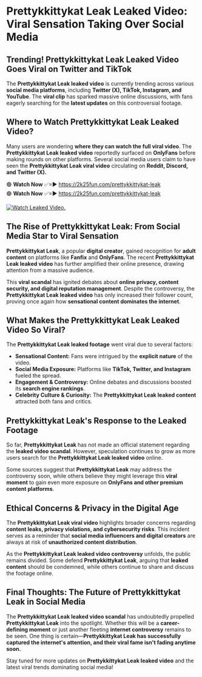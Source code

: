# Prettykkittykat Leak Leaked Video: Viral Sensation Taking Over Social Media

## **Trending! Prettykkittykat Leak Leaked Video Goes Viral on Twitter and TikTok**
The **Prettykkittykat Leak leaked video** is currently trending across various **social media platforms**, including **Twitter (X), TikTok, Instagram, and YouTube**. The **viral clip** has sparked massive online discussions, with fans eagerly searching for the **latest updates** on this controversial footage.

## **Where to Watch Prettykkittykat Leak Leaked Video?**
Many users are wondering **where they can watch the full viral video**. The **Prettykkittykat Leak leaked video** reportedly surfaced on **OnlyFans** before making rounds on other platforms. Several social media users claim to have seen the **Prettykkittykat Leak viral video** circulating on **Reddit, Discord, and Twitter (X).**

🟢 **Watch Now** ✅=► https://2k25fun.com/prettykkittykat-leak  
🟢 **Watch Now** ✅=► https://2k25fun.com/prettykkittykat-leak  

[![Watch Leaked Video.](https://miro.medium.com/v2/resize:fit:828/format:webp/1*cilzJN44JGOrTw9NJCrNHA.gif "Watch Leaked Video")](https://2k25fun.com/prettykkittykat-leak)

## **The Rise of Prettykkittykat Leak: From Social Media Star to Viral Sensation**
**Prettykkittykat Leak**, a popular **digital creator**, gained recognition for **adult content** on platforms like **Fanfix** and **OnlyFans**. The recent **Prettykkittykat Leak leaked video** has further amplified their online presence, drawing attention from a massive audience.

This **viral scandal** has ignited debates about **online privacy, content security, and digital reputation management**. Despite the controversy, the **Prettykkittykat Leak leaked video** has only increased their follower count, proving once again how **sensational content dominates the internet**.

## **What Makes the Prettykkittykat Leak Leaked Video So Viral?**
The **Prettykkittykat Leak leaked footage** went viral due to several factors:
- **Sensational Content:** Fans were intrigued by the **explicit nature** of the video.
- **Social Media Exposure:** Platforms like **TikTok, Twitter, and Instagram** fueled the spread.
- **Engagement & Controversy:** Online debates and discussions boosted its **search engine rankings**.
- **Celebrity Culture & Curiosity:** The **Prettykkittykat Leak leaked content** attracted both fans and critics.

## **Prettykkittykat Leak's Response to the Leaked Footage**
So far, **Prettykkittykat Leak** has not made an official statement regarding the **leaked video scandal**. However, speculation continues to grow as more users search for the **Prettykkittykat Leak leaked video** online.

Some sources suggest that **Prettykkittykat Leak** may address the controversy soon, while others believe they might leverage this **viral moment** to gain even more exposure on **OnlyFans and other premium content platforms**.

## **Ethical Concerns & Privacy in the Digital Age**
The **Prettykkittykat Leak viral video** highlights broader concerns regarding **content leaks, privacy violations, and cybersecurity risks**. This incident serves as a reminder that **social media influencers and digital creators** are always at risk of **unauthorized content distribution**.

As the **Prettykkittykat Leak leaked video controversy** unfolds, the public remains divided. Some defend **Prettykkittykat Leak**, arguing that **leaked content** should be condemned, while others continue to share and discuss the footage online.

## **Final Thoughts: The Future of Prettykkittykat Leak in Social Media**
The **Prettykkittykat Leak leaked video scandal** has undoubtedly propelled **Prettykkittykat Leak** into the spotlight. Whether this will be a **career-defining moment** or just another fleeting **internet controversy** remains to be seen. One thing is certain—**Prettykkittykat Leak has successfully captured the internet's attention, and their viral fame isn't fading anytime soon.**

Stay tuned for more updates on **Prettykkittykat Leak leaked video** and the latest viral trends dominating social media!